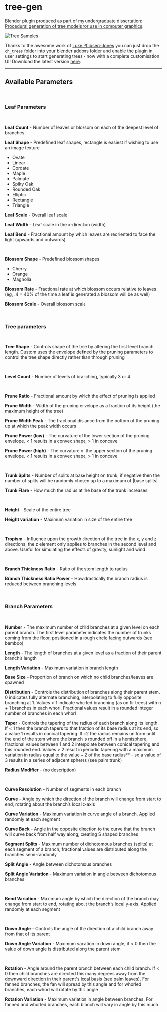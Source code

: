 # tree-gen
Blender plugin produced as part of my undergraduate dissertation: [Procedural generation of tree models for use in computer graphics](https://chewitt.me/Papers/CTH-Dissertation-2017.pdf).

![Tree Samples](http://chewitt.me/Folio/Trees.jpg)

Thanks to the awesome work of [Luke Pflibsen-Jones](https://github.com/luketimothyjones) you can just drop the `ch_trees` folder into your blender addons folder and enable the plugin in user settings to start generating trees - now with a complete customisation UI! Download the latest version [here](https://github.com/friggog/tree-gen/archive/master.zip).

----

## Available Parameters

&nbsp;

### Leaf Parameters

&nbsp;

**Leaf Count** - Number of leaves or blossom on each of the deepest level of branches

**Leaf Shape** - Predefined leaf shapes, rectangle is easiest if wishing to use an image texture
 - Ovate
 - Linear
 - Cordate
 - Maple
 - Palmate
 - Spiky Oak
 - Rounded Oak
 - Elliptic
 - Rectangle
 - Triangle

**Leaf Scale** - Overall leaf scale

**Leaf Width** - Leaf scale in the x-direction (width)

**Leaf Bend** - Fractional amount by which leaves are reoriented to face the light (upwards and outwards)

&nbsp;

**Blossom Shape** - Predefined blossom shapes
 - Cherry
 - Orange
 - Magnolia

**Blossom Rate** - Fractional rate at which blossom occurs relative to leaves (eg, .4 = 40% of the time a leaf is generated a blossom will be as well)

**Blossom Scale** - Overall blossom scale

&nbsp;

### Tree parameters

&nbsp;

**Tree Shape** - Controls shape of the tree by altering the first level branch length. Custom uses the envelope defined by the pruning parameters to control the tree shape directly rather than through pruning

&nbsp;

**Level Count** - Number of levels of branching, typically 3 or 4

&nbsp;

**Prune Ratio** - Fractional amount by which the effect of pruning is applied

**Prune Width** - Width of the pruning envelope as a fraction of its height (the maximum height of the tree)

**Prune Width Peak** - The fractional distance from the bottom of the pruning up at which the peak width occurs

**Prune Power (low)** - The curvature of the lower section of the pruning envelope. < 1 results in a convex shape, > 1 in concave

**Prune Power (high)** - The curvature of the upper section of the pruning envelope. < 1 results in a convex shape, > 1 in concave

&nbsp;

**Trunk Splits** - Number of splits at base height on trunk, if negative then the number of splits will be randomly chosen up to a maximum of |base splits|

**Trunk Flare** - How much the radius at the base of the trunk increases

&nbsp;

**Height** - Scale of the entire tree

**Height variation** - Maximum variation in size of the entire tree

&nbsp;

**Tropism** - Influence upon the growth direction of the tree in the x, y and z directions, the z element only applies to branches in the second level and above. Useful for simulating the effects of gravity, sunlight and wind

&nbsp;

**Branch Thickness Ratio** - Ratio of the stem length to radius

**Branch Thickness Ratio Power** - How drastically the branch radius is reduced between branching levels

&nbsp;

### Branch Parameters

&nbsp;

**Number** - The maximum number of child branches at a given level on each parent branch. The first level parameter indicates the number of trunks coming from the floor, positioned in a rough circle facing outwards (see bamboo)

**Length** - The length of branches at a given level as a fraction of their parent branch’s length

**Length Variation** - Maximum variation in branch length

**Base Size** - Proportion of branch on which no child branches/leaves are spawned

**Distribution** - Controls the distribution of branches along their parent stem. 0 indicates fully alternate branching, interpolating to fully opposite branching at 1. Values > 1 indicate whorled branching (as on fir trees) with n + 1 branches in each whorl. Fractional values result in a rounded integer number of branches in each whorl

**Taper** - Controls the tapering of the radius of each branch along its length. If < 1 then the branch tapers to that fraction of its base radius at its end, so a value 1 results in conical tapering. If =2 the radius remains uniform until the end of the stem where the branch is rounded off in a hemisphere, fractional values between 1 and 2 interpolate between conical tapering and this rounded end. Values > 2 result in periodic tapering with a maximum variation in radius equal to the value − 2 of the base radius** - so a value of 3 results in a series of adjacent spheres (see palm trunk)

**Radius Modifier** - (no description)

&nbsp;

**Curve Resolution** - Number of segments in each branch

**Curve** - Angle by which the direction of the branch will change from start to end, rotating about the branch’s local x-axis

**Curve Variation** - Maximum variation in curve angle of a branch. Applied randomly at each segment

**Curve Back** - Angle in the opposite direction to the curve that the branch will curve back from half way along, creating S shaped branches

**Segment Splits** - Maximum number of dichotomous branches (splits) at each segment of a branch, fractional values are distributed along the branches semi-randomly

**Split Angle** - Angle between dichotomous branches

**Split Angle Variation** - Maximum variation in angle between dichotomous branches

&nbsp;

**Bend Variation** - Maximum angle by which the direction of the branch may change from start to end, rotating about the branch’s local y-axis. Applied randomly at each segment

&nbsp;

**Down Angle** - Controls the angle of the direction of a child branch away from that of its parent

**Down Angle Variation** - Maximum variation in down angle, if < 0 then the value of down angle is distributed along the parent stem

&nbsp;

**Rotation** - Angle around the parent branch between each child branch. If < 0 then child branches are directed this many degrees away from the downward direction in their parent's local basis (see palm leaves). For fanned branches, the fan will spread by this angle and for whorled branches, each whorl will rotate by this angle

**Rotation Variation** - Maximum variation in angle between branches. For fanned and whorled branches, each branch will vary in angle by this much
